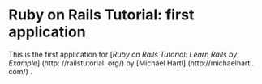 # Ruby on Rails Tutorial: first application
This is the first application for
[*Ruby on Rails Tutorial: Learn Rails by Example*] (http: //railstutorial. org/)
by [Michael Hartl] (http://michaelhartl. com/) .